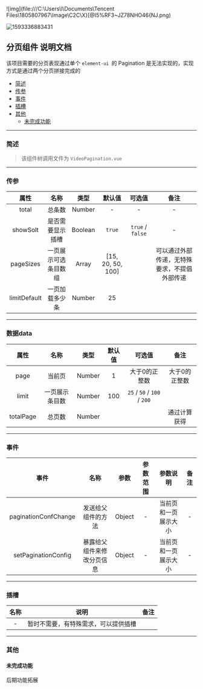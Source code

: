 ![img](file:///C:\Users\l\Documents\Tencent Files\1805807967\Image\C2C\X}[@I5%RF3~JZ78NHO46{NJ.png)

![1593336883431](C:\Users\l\AppData\Roaming\Typora\typora-user-images\1593336883431.png)

## 分页组件 说明文档

该项目需要的分页表现通过单个 `element-ui `的 Pagination 是无法实现的，实现方式是通过两个分页拼接完成的
- [简述](#简述)
- [传参](#传参)
- [事件](#事件)
- [插槽](#插槽)
- [其他](#其他)
  - [未完成功能](#未完成功能)

---

### 简述
> 该组件树调用文件为 `VideoPagination.vue`

---

### 传参
|属性|名称|类型|默认值|可选值|备注|
|:-:|:-:|:-:|:-:|:-:|:-:|
|total|总条数|Number|-|-|-|
|showSolt|是否需要显示插槽|Boolean|`true`|`true` / `false`|-|
|pageSizes|一页展示可选条目数组|Array|[15, 20, 50, 100]||可以通过外部传递，无特殊要求，不提倡外部传递|
|limitDefault|一页加载多少条|Number|25||
---

### 数据data
|属性|名称|类型|默认值|可选值|备注|
|:-:|:-:|:-:|:-:|:-:|:-:|
|page|当前页|Number|1|大于0的正整数|大于0的正整数|
|limit|一页展示条目数|Number|100|`25` / `50` / `100` / `200`||
|totalPage|总页数|Number|||通过计算获得|
---

### 事件
|事件|名称|参数|参数范围|参数说明|备注|
|:-:|:-:|:-:|:-:|:-:|:-:|
|paginationConfChange|发送给父组件的方法|Object|-|当前页和一页展示大小|-|
|setPaginationConfig|暴露给父组件来修改分页信息|Object|-|当前页和一页展示大小|-|
---


### 插槽
|名称|说明|备注|
|:-:|:-:|:-|
|-|暂时不需要，有特殊需求，可以提供插槽

---

### 其他
#### 未完成功能
后期功能拓展